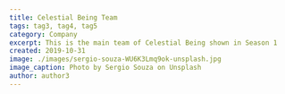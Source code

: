 ```yaml
---
title: Celestial Being Team
tags: tag3, tag4, tag5
category: Company
excerpt: This is the main team of Celestial Being shown in Season 1
created: 2019-10-31
image: ./images/sergio-souza-WU6K3Lmq9ok-unsplash.jpg
image_caption: Photo by Sergio Souza on Unsplash
author: author3
---
```

